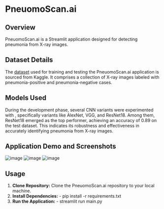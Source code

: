 # PneuomoScan.ai

## Overview
PneuomoScan.ai is a Streamlit application designed for detecting pneumonia from X-ray images.

## Dataset Details
The [dataset](https://www.kaggle.com/datasets/paultimothymooney/chest-xray-pneumonia) used for training and testing the PneuomoScan.ai application is sourced from Kaggle. It comprises a collection of X-ray images labeled with pneumonia-positive and pneumonia-negative cases.

## Models Used
During the development phase, several CNN variants were experimented with , specifically variants like AlexNet, VGG, and ResNet18. Among them, ResNet18 emerged as the top performer, achieving an accuracy of 0.89 on the test dataset. This indicates its robustness and effectiveness in accurately identifying pneumonia from X-ray images.

## Application Demo and Screenshots
![image](https://github.com/AnruthaKamal/PneumoScan.ai/assets/107014168/70310397-dc72-414f-9c57-195960803bf1)
![image](https://github.com/AnruthaKamal/PneumoScan.ai/assets/107014168/ea1e7248-77f8-4799-af20-de072370fe1f)
![image](https://github.com/AnruthaKamal/PneumoScan.ai/assets/107014168/7d45c1ef-9fb3-4172-8cc5-2b2d32951116)

## Usage
1. **Clone Repository:** Clone the PneuomoScan.ai repository to your local machine.
2. **Install Dependencies:** - pip install -r requirements.txt
3. **Run the Application:** - streamlit run main.py

